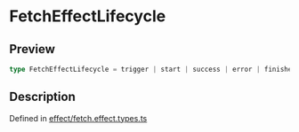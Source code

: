 
      
# FetchEffectLifecycle

<div class="api-docs__section" data-reactroot="">

## Preview

</div><div class="api-docs__preview type single" data-reactroot="">

```ts
type FetchEffectLifecycle = trigger | start | success | error | finished;
```

</div><div class="api-docs__section" data-reactroot="">

## Description

</div><div class="api-docs__description" data-reactroot=""><span class="api-docs__do-not-parse">



</span></div><div class="api-docs__definition" data-reactroot="">

Defined in [effect/fetch.effect.types.ts](https://github.com/BetterTyped/hyper-fetch/blob/089b54eb/packages/core/src/effect/fetch.effect.types.ts#L6)

</div>